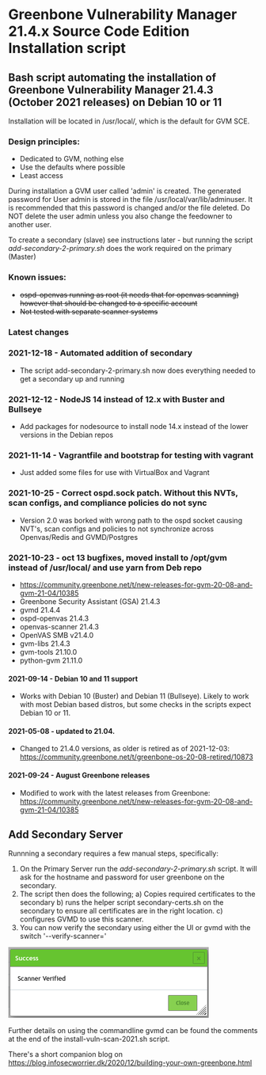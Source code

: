 # Greenbone Vulnerability Manager 21.4.x Source Code Edition Installation script

## Bash script automating the installation of Greenbone Vulnerability Manager 21.4.3 (October 2021 releases) on Debian 10 or 11

Installation will be located in /usr/local/, which is the default for GVM SCE.

### Design principles:
  - Dedicated to GVM, nothing else
  - Use the defaults where possible
  - Least access

During installation a GVM user called 'admin' is created. The generated password for User admin is
stored in the file /usr/local/var/lib/adminuser. It is recommended that this password is changed and/or
the file deleted. Do NOT delete the user admin unless you also change the feedowner to another user.

To create a secondary (slave) see instructions later - but running the script _add-secondary-2-primary.sh_ does the work required on the primary (Master)

### Known issues:
  - ~~ospd-openvas running as root (it needs that for openvas scanning) however that should be changed to a specific account~~
  - ~~Not tested with separate scanner systems~~

### Latest changes 

### 2021-12-18 - Automated addition of secondary
  - The script add-secondary-2-primary.sh now does everything needed to get a secondary up and running
### 2021-12-12 - NodeJS 14 instead of 12.x with Buster and Bullseye
  - Add packages for nodesource to install node 14.x instead of the lower versions in the Debian repos

### 2021-11-14 - Vagrantfile and bootstrap for testing with vagrant
  - Just added some files for use with VirtualBox and Vagrant

### 2021-10-25 - Correct ospd.sock patch. Without this NVTs, scan configs, and compliance policies do not sync
  - Version 2.0 was borked with wrong path to the ospd socket causing NVT's, scan configs and policies to not synchronize across Openvas/Redis and GVMD/Postgres

### 2021-10-23 - oct 13 bugfixes, moved install to /opt/gvm instead of /usr/local/ and use yarn from Deb repo
  - https://community.greenbone.net/t/new-releases-for-gvm-20-08-and-gvm-21-04/10385
  - Greenbone Security Assistant (GSA) 21.4.3
  - gvmd 21.4.4
  - ospd-openvas 21.4.3
  - openvas-scanner 21.4.3
  - OpenVAS SMB v21.4.0
  - gvm-libs 21.4.3
  - gvm-tools 21.10.0
  - python-gvm 21.11.0

#### 2021-09-14 - Debian 10 and 11 support
  - Works with Debian 10 (Buster) and Debian 11 (Bullseye). Likely to work with most Debian based distros, but some checks in the scripts expect Debian 10 or 11.

#### 2021-05-08 - updated to 21.04.
  - Changed to 21.4.0 versions, as older is retired as of 2021-12-03: https://community.greenbone.net/t/greenbone-os-20-08-retired/10873

#### 2021-09-24 - August Greenbone releases
  - Modified to work with the latest releases from Greenbone: https://community.greenbone.net/t/new-releases-for-gvm-20-08-and-gvm-21-04/10385

## Add Secondary Server 

Runnning a secondary requires a few manual steps, specifically:
 1. On the Primary Server run the _add-secondary-2-primary.sh_ script. It will ask for the hostname and password for user greenbone on the secondary.
 2. The script then does the following;
    a) Copies required certificates to the secondary 
    b) runs the helper script secondary-certs.sh on the secondary to ensure all certificates are in the right location.
    c) configures GVMD to use this scanner.
 3. You can now verify the secondary using either the UI or gvmd with the switch '--verify-scanner='


<img src="./Images/Scanner_Verified.png" alt="Verify Scanner"/>


Further details on using the commandline gvmd can be found the comments at the end of the install-vuln-scan-2021.sh script.

There's a short companion blog on https://blog.infosecworrier.dk/2020/12/building-your-own-greenbone.html

